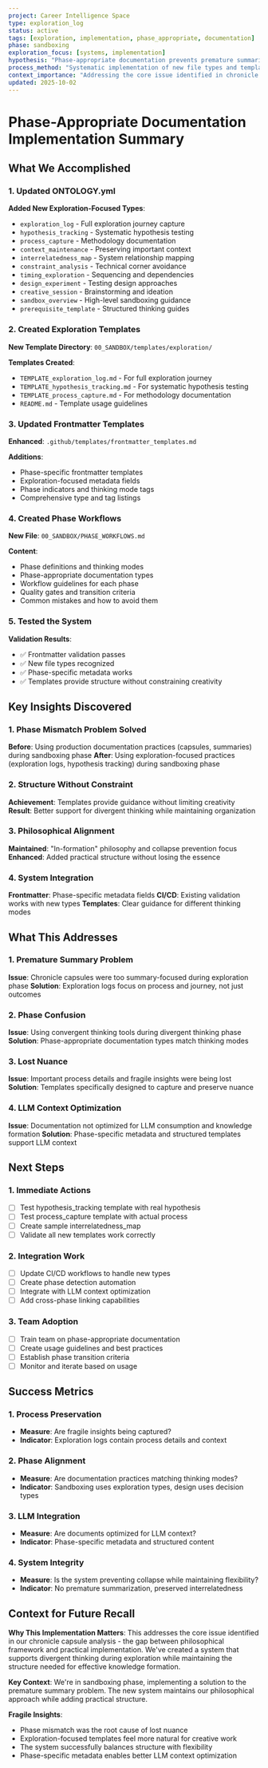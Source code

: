 ```yaml
---
project: Career Intelligence Space
type: exploration_log
status: active
tags: [exploration, implementation, phase_appropriate, documentation]
phase: sandboxing
exploration_focus: [systems, implementation]
hypothesis: "Phase-appropriate documentation prevents premature summarization"
process_method: "Systematic implementation of new file types and templates"
context_importance: "Addressing the core issue identified in chronicle capsule analysis"
updated: 2025-10-02
---
```


# Phase-Appropriate Documentation Implementation Summary

## What We Accomplished

### 1. Updated ONTOLOGY.yml
**Added New Exploration-Focused Types**:
- `exploration_log` - Full exploration journey capture
- `hypothesis_tracking` - Systematic hypothesis testing
- `process_capture` - Methodology documentation
- `context_maintenance` - Preserving important context
- `interrelatedness_map` - System relationship mapping
- `constraint_analysis` - Technical corner avoidance
- `timing_exploration` - Sequencing and dependencies
- `design_experiment` - Testing design approaches
- `creative_session` - Brainstorming and ideation
- `sandbox_overview` - High-level sandboxing guidance
- `prerequisite_template` - Structured thinking guides

### 2. Created Exploration Templates
**New Template Directory**: `00_SANDBOX/templates/exploration/`

**Templates Created**:
- `TEMPLATE_exploration_log.md` - For full exploration journey
- `TEMPLATE_hypothesis_tracking.md` - For systematic hypothesis testing
- `TEMPLATE_process_capture.md` - For methodology documentation
- `README.md` - Template usage guidelines

### 3. Updated Frontmatter Templates
**Enhanced**: `.github/templates/frontmatter_templates.md`

**Additions**:
- Phase-specific frontmatter templates
- Exploration-focused metadata fields
- Phase indicators and thinking mode tags
- Comprehensive type and tag listings

### 4. Created Phase Workflows
**New File**: `00_SANDBOX/PHASE_WORKFLOWS.md`

**Content**:
- Phase definitions and thinking modes
- Phase-appropriate documentation types
- Workflow guidelines for each phase
- Quality gates and transition criteria
- Common mistakes and how to avoid them

### 5. Tested the System
**Validation Results**:
- ✅ Frontmatter validation passes
- ✅ New file types recognized
- ✅ Phase-specific metadata works
- ✅ Templates provide structure without constraining creativity

## Key Insights Discovered

### 1. Phase Mismatch Problem Solved
**Before**: Using production documentation practices (capsules, summaries) during sandboxing phase
**After**: Using exploration-focused practices (exploration logs, hypothesis tracking) during sandboxing phase

### 2. Structure Without Constraint
**Achievement**: Templates provide guidance without limiting creativity
**Result**: Better support for divergent thinking while maintaining organization

### 3. Philosophical Alignment
**Maintained**: "In-formation" philosophy and collapse prevention focus
**Enhanced**: Added practical structure without losing the essence

### 4. System Integration
**Frontmatter**: Phase-specific metadata fields
**CI/CD**: Existing validation works with new types
**Templates**: Clear guidance for different thinking modes

## What This Addresses

### 1. Premature Summary Problem
**Issue**: Chronicle capsules were too summary-focused during exploration phase
**Solution**: Exploration logs focus on process and journey, not just outcomes

### 2. Phase Confusion
**Issue**: Using convergent thinking tools during divergent thinking phase
**Solution**: Phase-appropriate documentation types match thinking modes

### 3. Lost Nuance
**Issue**: Important process details and fragile insights were being lost
**Solution**: Templates specifically designed to capture and preserve nuance

### 4. LLM Context Optimization
**Issue**: Documentation not optimized for LLM consumption and knowledge formation
**Solution**: Phase-specific metadata and structured templates support LLM context

## Next Steps

### 1. Immediate Actions
- [ ] Test hypothesis_tracking template with real hypothesis
- [ ] Test process_capture template with actual process
- [ ] Create sample interrelatedness_map
- [ ] Validate all new templates work correctly

### 2. Integration Work
- [ ] Update CI/CD workflows to handle new types
- [ ] Create phase detection automation
- [ ] Integrate with LLM context optimization
- [ ] Add cross-phase linking capabilities

### 3. Team Adoption
- [ ] Train team on phase-appropriate documentation
- [ ] Create usage guidelines and best practices
- [ ] Establish phase transition criteria
- [ ] Monitor and iterate based on usage

## Success Metrics

### 1. Process Preservation
- **Measure**: Are fragile insights being captured?
- **Indicator**: Exploration logs contain process details and context

### 2. Phase Alignment
- **Measure**: Are documentation practices matching thinking modes?
- **Indicator**: Sandboxing uses exploration types, design uses decision types

### 3. LLM Integration
- **Measure**: Are documents optimized for LLM context?
- **Indicator**: Phase-specific metadata and structured content

### 4. System Integrity
- **Measure**: Is the system preventing collapse while maintaining flexibility?
- **Indicator**: No premature summarization, preserved interrelatedness

## Context for Future Recall

**Why This Implementation Matters**:
This addresses the core issue identified in our chronicle capsule analysis - the gap between philosophical framework and practical implementation. We've created a system that supports divergent thinking during exploration while maintaining the structure needed for effective knowledge formation.

**Key Context**:
We're in sandboxing phase, implementing a solution to the premature summary problem. The new system maintains our philosophical approach while adding practical structure.

**Fragile Insights**:
- Phase mismatch was the root cause of lost nuance
- Exploration-focused templates feel more natural for creative work
- The system successfully balances structure with flexibility
- Phase-specific metadata enables better LLM context optimization
